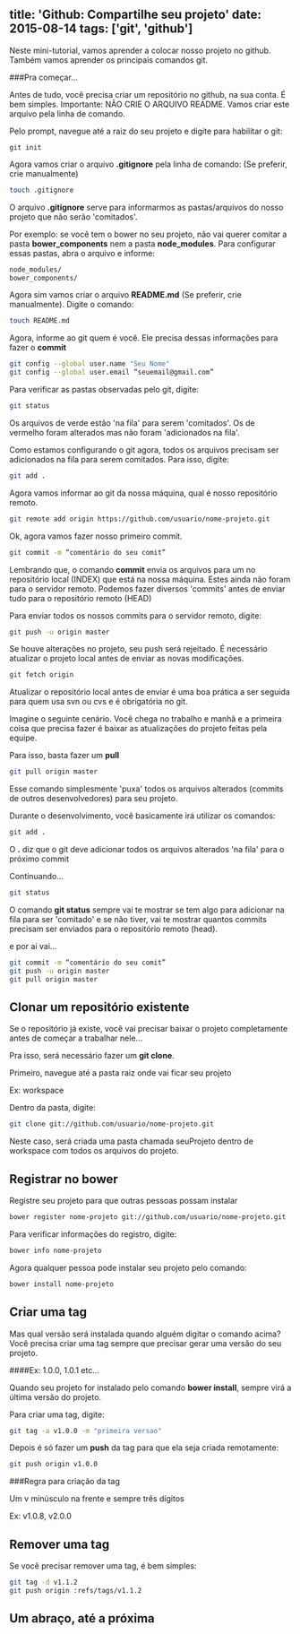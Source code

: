 ﻿title: 'Github: Compartilhe seu projeto'
date: 2015-08-14
tags: ['git', 'github']
---
Neste mini-tutorial, vamos aprender a colocar nosso projeto no github. Também vamos aprender os principais comandos git.


###Pra começar...

Antes de tudo, você precisa criar um repositório no github, na sua conta. É bem simples. Importante: NÃO CRIE O ARQUIVO README. Vamos criar este arquivo pela linha de comando.

Pelo prompt, navegue até a raiz do seu projeto e digite para habilitar o git:
```
git init
```
Agora vamos criar o arquivo <b>.gitignore</b> pela linha de comando: (Se preferir, crie manualmente)

```bash
touch .gitignore
```

<!--more-->

O arquivo <b>.gitignore</b> serve para informarmos as pastas/arquivos do nosso projeto que não serão 'comitados'.

Por exemplo: se você tem o bower no seu projeto, não vai querer comitar a pasta <b>bower_components</b> nem a pasta <b>node_modules</b>. Para configurar essas pastas, abra o arquivo e informe:

```txt
node_modules/
bower_components/
```
Agora sim vamos criar o arquivo <b>README.md</b> (Se preferir, crie manualmente). Digite o comando:

```bash
touch README.md
```

Agora, informe ao git quem é você. Ele precisa dessas informações para fazer o <b>commit</b>

```bash
git config --global user.name "Seu Nome"
git config --global user.email “seuemail@gmail.com”
```

Para verificar as pastas observadas pelo git, digite:

```bash
git status
```

Os arquivos de verde estão 'na fila' para serem 'comitados'. Os de vermelho foram alterados mas não foram 'adicionados na fila'.

Como estamos configurando o git agora, todos os arquivos precisam ser adicionados na fila para serem comitados. Para isso, digite:

```bash
git add .
```

Agora vamos informar ao git da nossa máquina, qual é nosso repositório remoto.

```bash
git remote add origin https://github.com/usuario/nome-projeto.git
```

Ok, agora vamos fazer nosso primeiro commit.

```bash
git commit -m “comentário do seu comit”
```

Lembrando que, o comando <b>commit</b> envia os arquivos para um no repositório local (INDEX) que está na nossa máquina. Estes ainda não foram para o servidor remoto. Podemos fazer diversos 'commits' antes de enviar tudo para o repositório remoto (HEAD)

Para enviar todos os nossos commits para o servidor remoto, digite:

```bash
git push -u origin master
```

Se houve alterações no projeto, seu push será rejeitado. É necessário atualizar o projeto local antes de enviar as novas modificações.

```bash
git fetch origin
```

Atualizar o repositório local antes de enviar é uma boa prática a ser seguida para quem usa svn ou cvs e é obrigatória no git.

Imagine o seguinte cenário. Você chega no trabalho e manhã e a primeira coisa que precisa fazer é baixar as atualizações do projeto feitas pela equipe.

Para isso, basta fazer um <b>pull</b>

```bash
git pull origin master
```

Esse comando simplesmente 'puxa' todos os arquivos alterados (commits de outros desenvolvedores) para seu projeto.

Durante o desenvolvimento, você basicamente irá utilizar os comandos:

```bash
git add .
```
O <b>.</b> diz que o git deve adicionar todos os arquivos alterados 'na fila' para o próximo commit

Continuando...

```bash
git status
```

O comando <b>git status</b> sempre vai te mostrar se tem algo para adicionar na fila para ser 'comitado' e se não tiver, vai te mostrar quantos commits precisam ser enviados para o repositório remoto (head).

e por ai vai...

```bash
git commit -m “comentário do seu comit”
git push -u origin master
git pull origin master
```

Clonar um repositório existente
-------------

Se o repositório já existe, você vai precisar baixar o projeto completamente antes de começar a trabalhar nele...

Pra isso, será necessário fazer um <b>git clone</b>.

Primeiro, navegue até a pasta raiz onde vai ficar seu projeto

Ex: workspace

Dentro da pasta, digite:

```bash
git clone git://github.com/usuario/nome-projeto.git
```

Neste caso, será criada uma pasta chamada seuProjeto dentro de workspace com todos os arquivos do projeto.


Registrar no bower
-------------

Registre seu projeto para que outras pessoas possam instalar

```bash
bower register nome-projeto git://github.com/usuario/nome-projeto.git
```

Para verificar informações do registro, digite:

```bash
bower info nome-projeto
```

Agora qualquer pessoa pode instalar seu projeto pelo comando:

```bash
bower install nome-projeto
```

Criar uma tag
-------------

Mas qual versão será instalada quando alguém digitar o comando acima? Você precisa criar uma tag sempre que precisar gerar uma versão do seu projeto.

####Ex: 1.0.0, 1.0.1 etc...

Quando seu projeto for instalado pelo comando <b>bower install</b>, sempre virá a última versão do projeto.

Para criar uma tag, digite:

```bash
git tag -a v1.0.0 -m "primeira versao"
```

Depois é só fazer um <b>push</b> da tag para que ela seja criada remotamente:

```bash
git push origin v1.0.0
```

###Regra para criação da tag

Um v minúsculo na frente e sempre três dígitos

Ex: v1.0.8, v2.0.0


Remover uma tag
-------------

Se você precisar remover uma tag, é bem simples:

```bash
git tag -d v1.1.2
git push origin :refs/tags/v1.1.2
```

Um abraço, até a próxima
-------------